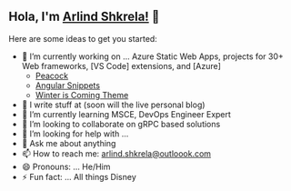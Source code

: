 ## Hola, I'm [Arlind Shkrela!](https://www.arlindshkrela.tech/) 👋
Here are some ideas to get you started:

- 🔭 I’m currently working on ... Azure Static Web Apps, projects for 30+ Web frameworks, [VS Code] extensions, and [Azure]
  - [Peacock](https://marketplace.visualstudio.com/items?itemName=johnpapa.vscode-peacock&wt.mc_id=johnpapa-github-jopapa)
  - [Angular Snippets](https://marketplace.visualstudio.com/items?itemName=johnpapa.Angular2&wt.mc_id=johnpapa-github-jopapa)
  - [Winter is Coming Theme](https://marketplace.visualstudio.com/items?itemName=johnpapa.winteriscoming&wt.mc_id=johnpapa-github-jopapa)
- 📝 I write stuff at (soon will the live personal blog)
- 🌱 I’m currently learning MSCE, DevOps Engineer Expert
- 👯 I’m looking to collaborate on gRPC based solutions
- 🤔 I’m looking for help with ... 
- 💬 Ask me about anything
- 📫 How to reach me: arlind.shkrela@outloook.com
- 😄 Pronouns: ... He/Him
- ⚡ Fun fact: ... All things Disney
